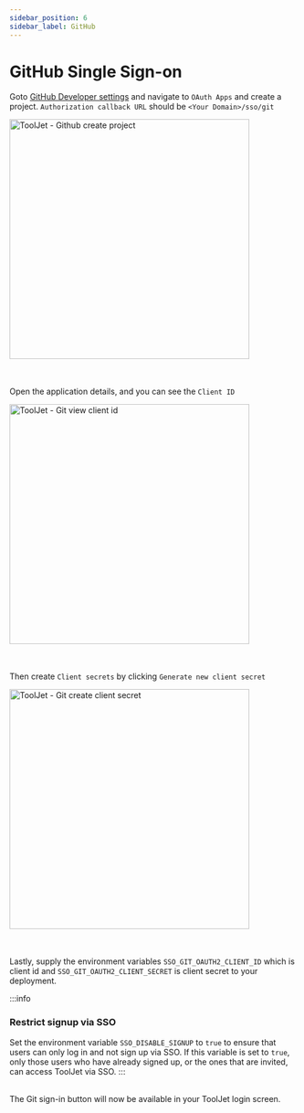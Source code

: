 ```yaml
---
sidebar_position: 6
sidebar_label: GitHub
---
```


# GitHub Single Sign-on

Goto [GitHub Developer settings](https://github.com/settings/developers) and navigate to `OAuth Apps` and create a project. `Authorization callback URL` should be `<Your Domain>/sso/git`

<img class="screenshot-full" src="/img/sso/git/create-project.png" alt="ToolJet - Github create project" height="420"/>
<br /><br /><br />

Open the application details, and you can see the `Client ID`

<img class="screenshot-full" src="/img/sso/git/client-id.png" alt="ToolJet - Git view client id" height="420"/>
<br /><br /><br />

Then create `Client secrets` by clicking `Generate new client secret`

<img class="screenshot-full" src="/img/sso/git/client-secret.png" alt="ToolJet - Git create client secret" height="420"/>
<br /><br /><br />

Lastly, supply the environment variables `SSO_GIT_OAUTH2_CLIENT_ID` which is client id and `SSO_GIT_OAUTH2_CLIENT_SECRET` is client secret to your deployment.

:::info

### Restrict signup via SSO

Set the environment variable `SSO_DISABLE_SIGNUP` to `true` to ensure that users can only log in and not sign up via SSO. If this variable is set to `true`, only those users who have already signed up, or the ones that are invited, can access ToolJet via SSO.
:::

<br />
The Git sign-in button will now be available in your ToolJet login screen.
